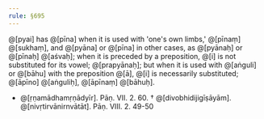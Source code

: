 ```yaml
---
rule: §695
---
```


@[pyai] has @[pīna] when it is used with 'one's own limbs,' @[pīnaṃ] @[sukhaṃ], and @[pyāna] or @[pīna] in other cases, as @[pyānaḥ] or @[pīnaḥ] @[aśvaḥ]; when it is preceded by a preposition, @[i] is not substituted for its vowel; @[prapyānaḥ]; but when it is used with @[aṅguli] or @[bāhu] with the preposition @[ā], @[i] is necessarily substituted; @[āpīno] @[aṅguliḥ], @[āpīnaṃ] @[bāhuḥ].

- @[ṛṇamādhamṛṇādyīr]. Pāṇ. VII. 2. 60. † @[divobhidijigīṣāyām].
  @[nivṛtirvānirnvātāt]. Pāṇ. VIII. 2. 49-50
